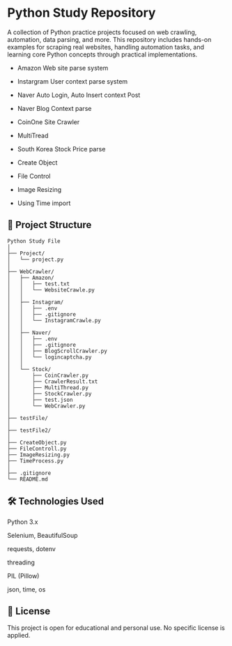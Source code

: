 # Python Study Repository

A collection of Python practice projects focused on web crawling, automation, data parsing, and more. This repository includes hands-on examples for scraping real websites, handling automation tasks, and learning core Python concepts through practical implementations.

 - Amazon Web site parse system

 - Instargram User context parse system

 - Naver Auto Login, Auto Insert context Post

 - Naver Blog Context parse

 - CoinOne Site Crawler

 - MultiTread

 - South Korea Stock Price parse

 - Create Object

 - File Control

 - Image Resizing

 - Using Time import

## 📂 Project Structure
```
Python Study File
│
├── Project/
│   └── project.py
│
├── WebCrawler/
│   ├── Amazon/
│   │   ├── test.txt
│   │   └── WebsiteCrawle.py
│   │
│   ├── Instagram/
│   │   ├── .env
│   │   ├── .gitignore
│   │   └── InstagramCrawle.py
│   │
│   ├── Naver/
│   │   ├── .env
│   │   ├── .gitignore
│   │   ├── BlogScrollCrawler.py
│   │   └── logincaptcha.py
│   │
│   └── Stock/
│       ├── CoinCrawler.py
│       ├── CrawlerResult.txt
│       ├── MultiThread.py
│       ├── StockCrawler.py
│       ├── test.json
│       └── WebCrawler.py
│
├── testFile/
│
├── testFile2/
│
├── CreateObject.py
├── FileControll.py
├── ImageResizing.py
├── TimeProcess.py
│
├── .gitignore
└── README.md

```

## 🛠 Technologies Used
Python 3.x

Selenium, BeautifulSoup

requests, dotenv

threading

PIL (Pillow)

json, time, os

## 📃 License
This project is open for educational and personal use. No specific license is applied.
